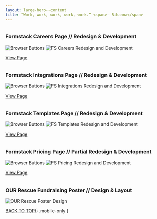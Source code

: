 ```yaml
---
layout: large-hero--content
title: “Work, work, work, work, work.” <span>— Rihanna</span>
---
```


<div class="row small-up-1 medium-up-1">
  <div class="column padding-none design-item">
    <h3><strong>Formstack Careers Page // Redesign & Development</strong></h3>
    <div class="screen-gifs">
      <span class="browser-buttons">
        <img src="{{ site.baseurl }}/images/design/browser-buttons.png" alt="Browser Buttons">
      </span>
      <img src="{{ site.baseurl }}/images/design/careers.gif" alt="FS Careers Redesign and Development">
    </div>
    <!-- <p><strong>Problems:</strong> Our HR team requested that we redesign our careers page in a way that was fun and represented Formstack's culture and personality. They wanted to keep it simple and provide a way for the user to quickly jump to the open positions without having to scroll all the way to the bottom of the page.</p>
    <p><strong>Solutions:</strong> I led the redesign and development of this page. I created a sticky sub-navigation so that the user could quickly jump to a specific section. I created the icons and added animation once they were visible in an effort to add a little fun to the page. I think this design reflects Formstack's personality to potential hires.</p> -->
    <p><a href="https://www.formstack.com/careers" target="_blank">View Page</a></p>
  </div>
  <div class="column padding-none design-item">
    <h3><strong>Formstack Integrations Page // Redesign & Development</strong></h3>
    <div class="screen-gifs">
      <span class="browser-buttons">
        <img src="{{ site.baseurl }}/images/design/browser-buttons.png" alt="Browser Buttons">
      </span>
      <img src="{{ site.baseurl }}/images/design/integrations.gif" alt="FS Integrations Redesign and Development">
    </div>
    <!-- <p><strong>Problems:</strong> We needed a new way to visually represent all of our integrations. We also wanted a way for users to easily search for integrations without having to scroll through the entire directory.</p>
    <p><strong>Solutions:</strong> I paired a clean "card" design with a subtle animation hover-effect to add some intrigue. I also created an easy-to-use search bar at the top of the page to help ensure users can quickly find what they’re looking for.</p> -->
    <p><a href="https:www.formstack.com/integrations" target="_blank">View Page</a></p>
  </div>
  <div class="column padding-none design-item">
    <h3><strong>Formstack Templates Page // Redesign & Development</strong></h3>
    <div class="screen-gifs">
      <span class="browser-buttons">
        <img src="{{ site.baseurl }}/images/design/browser-buttons.png" alt="Browser Buttons">
      </span>
      <img src="{{ site.baseurl }}/images/design/templates.gif" alt="FS Templates Redesign and Development">
    </div>
    <!-- <p><strong>Problems:</strong> We needed a way to easily show all of our form templates. We also needed to give the user a preview of the template without slowing the page down while the browser loads all of the thumbnails.</p>
    <p><strong>Solutions:</strong> I used a lazy load method to load only the images that were in view; as the user scrolls the thumbnails are then loaded. To test a template, the user just has to click on the thumbnail and a preview window opens up with a functioning template.</p> -->
    <p><a href="https:www.formstack.com/templates" target="_blank">View Page</a></p>
  </div>
  <div class="column padding-none design-item">
    <h3><strong>Formstack Pricing Page // Partial Redesign & Development</strong></h3>
    <div class="screen-gifs">
      <span class="browser-buttons">
        <img src="{{ site.baseurl }}/images/design/browser-buttons.png" alt="Browser Buttons">
      </span>
      <img src="{{ site.baseurl }}/images/design/pricing.gif" alt="FS Pricing Redesign and Development">
    </div>
    <!-- <p><strong>Problems:</strong> This page didn't have a section for Add-Ons or HIPAA/Enterprise, so I was asked to design those sections. I was also asked to redesign the FAQ section of this page in a way that consolidated most of the text unless the user wanted to see a specific answer.</p>
    <p><strong>Solutions:</strong> I started by adding a stick sub-navigation to help the user know where they were on the page. I designed the Add-Ons section to reflect a similar section in our app. I wanted to make sure we didn't overload the user with text, so I created toggle boxes to show and hide content based on what was selected. Similarly, I then implemented an accordion-style list for the FAQ section.</p> -->
    <p><a href="https:www.formstack.com/pricing" target="_blank">View Page</a></p>
  </div>
  <div class="column padding-none design-item">
    <h3><strong>OUR Rescue Fundraising Poster // Design & Layout</strong></h3>
    <div class="illustration border--lightgray">
      <img src="{{ site.baseurl }}/images/design/OURrescue_poster.jpg" alt="OUR Rescue Poster Design">
    </div>
    <!-- <p><strong>Problems:</strong> I volunteered with Operation Underground Railroad and helped design a poster for a fundraising event they will be putting on later this year.</p>
    <p><strong>Solutions:</strong> I took the assets and branding information they had and designed this poster. I wanted it to be attention grabbing, in hopes to bring more people to the gala, but simple and content-focused.</p> -->
  </div>
</div>

[BACK TO TOP](#top){: .mobile-only }
